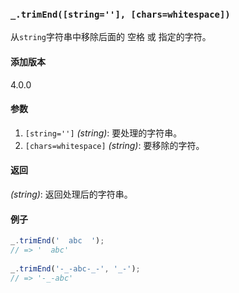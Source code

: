### `_.trimEnd([string=''], [chars=whitespace])`[​](#_trimendstring-charswhitespace "_trimendstring-charswhitespace的直接链接")

从`string`字符串中移除后面的 空格 或 指定的字符。

#### 添加版本

4.0.0

#### 参数

1.  `[string='']` _(string)_: 要处理的字符串。
2.  `[chars=whitespace]` _(string)_: 要移除的字符。

#### 返回

_(string)_: 返回处理后的字符串。

#### 例子

```js
_.trimEnd('  abc  ');
// => '  abc'
 
_.trimEnd('-_-abc-_-', '_-');
// => '-_-abc'

```